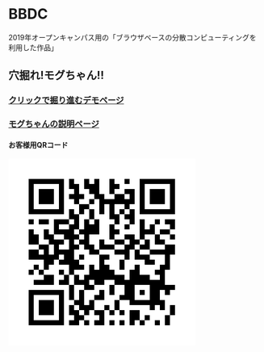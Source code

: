 # BBDC
2019年オープンキャンパス用の「ブラウザベースの分散コンピューティングを利用した作品」

## 穴掘れ!モグちゃん!!
### [クリックで掘り進むデモページ](https://cdlab-sit.github.io/BBDC/design/html-test/menu.html)  
### [モグちゃんの説明ページ](https://cdlab-sit.github.io/BBDC/templates/description.html)  

#### お客様用QRコード
![QR](./design/other-imges/qrcode-moguchan.png)
